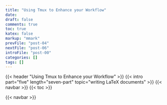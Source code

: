 ```yaml
---
title: "Using Tmux to Enhance your Workflow"
date:
draft: false
comments: true
toc: true
katex: false
markup: "mmark"
prevFile: "post-04"
nextFile: "post-06"
introFile: "post-00"
categories: []
tags: []
---
```


{{< header "Using Tmux to Enhance your Workflow" >}}
{{< intro part="five" length="seven-part" topic="writing LaTeX documents" >}}
{{< navbar >}}
{{< toc >}}

{{< navbar >}}
